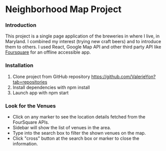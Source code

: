 # Neighborhood Map Project

### Introduction
This project is a single page application of the breweries in where I live, in Maryland.
I combined my interest (trying new craft beers) and to introduce them to others.
I used React, Google Map API and other third party API like [Foursquare](https://developer.foursquare.com/docs) for an offline accessible app.

### Installation
1. Clone project from GitHub repository https://github.com/ValerieYon?tab=repositories
2. Install dependencies with npm install
3. Launch app with npm start

### Look for the Venues
- Click on any marker to see the location details fetched from the FourSquare APIs.
- Sidebar will show the list of venues in the area.
- Type into the search box to filter the shown venues on the map.
- Click "cross" button at the search box or marker to close the information.
